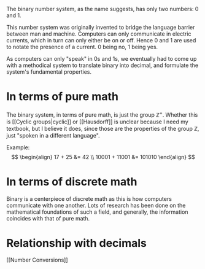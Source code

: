 The binary number system, as the name suggests, has only two numbers: 0 and 1. 

This number system was originally invented to bridge the language barrier between man and machine. Computers can only communicate in electric currents, which in turn can only either be on or off. Hence 0 and 1 are used to notate the presence of a current. 0 being no, 1 being yes.

As computers can only "speak" in 0s and 1s, we eventually had to come up with a methodical system to translate binary into decimal, and formulate the system's fundamental properties.
# In terms of pure math
The binary system, in terms of pure math, is just the group $\mathbb{Z}^+$. Whether this is [[Cyclic groups|cyclic]] or [[Hausdorff]] is unclear because I need my textbook, but I believe it does, since those are the properties of the group $\mathbb{Z}$, just "spoken in a different language". 

Example: $$
\begin{align}
17 + 25 &= 42 \\
10001 + 11001 &= 101010
\end{align}
$$
# In terms of discrete math
Binary is a centerpiece of discrete math as this is how computers communicate with one another. Lots of research has been done on the mathematical foundations of such a field, and generally, the information coincides with that of pure math.
# Relationship with decimals
[[Number Conversions]]